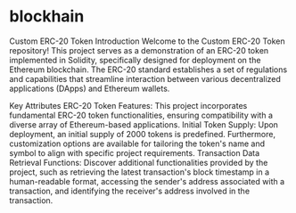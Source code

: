 # blockhain
Custom ERC-20 Token
Introduction
Welcome to the Custom ERC-20 Token repository! This project serves as a demonstration of an ERC-20 token implemented in Solidity, specifically designed for deployment on the Ethereum blockchain. The ERC-20 standard establishes a set of regulations and capabilities that streamline interaction between various decentralized applications (DApps) and Ethereum wallets.

Key Attributes
ERC-20 Token Features: This project incorporates fundamental ERC-20 token functionalities, ensuring compatibility with a diverse array of Ethereum-based applications.
Initial Token Supply: Upon deployment, an initial supply of 2000 tokens is predefined. Furthermore, customization options are available for tailoring the token's name and symbol to align with specific project requirements.
Transaction Data Retrieval Functions: Discover additional functionalities provided by the project, such as retrieving the latest transaction's block timestamp in a human-readable format, accessing the sender's address associated with a transaction, and identifying the receiver's address involved in the transaction.
